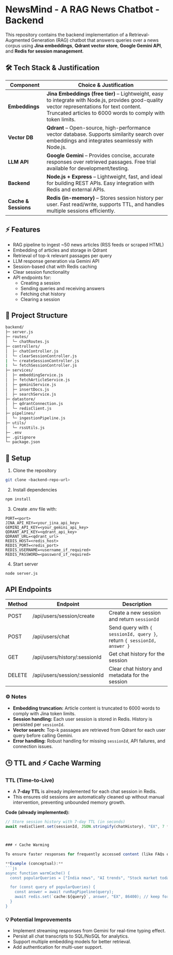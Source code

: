 # NewsMind - A RAG News Chatbot - Backend

This repository contains the backend implementation of a Retrieval-Augmented Generation (RAG) chatbot that answers queries over a news corpus using **Jina embeddings**, **Qdrant vector store**, **Google Gemini API**, and **Redis for session management**.

## 🛠️ Tech Stack & Justification

| Component            | Choice & Justification |
|----------------------|----------------------|
| **Embeddings**       | **Jina Embeddings (free tier)** – Lightweight, easy to integrate with Node.js, provides good-quality vector representations for text content. Truncated articles to 6000 words to comply with token limits. |
| **Vector DB**        | **Qdrant** – Open-source, high-performance vector database. Supports similarity search over embeddings and integrates seamlessly with Node.js. |
| **LLM API**          | **Google Gemini** – Provides concise, accurate responses over retrieved passages. Free trial available for development/testing. |
| **Backend**          | **Node.js + Express** – Lightweight, fast, and ideal for building REST APIs. Easy integration with Redis and external APIs. |
| **Cache & Sessions** | **Redis (in-memory)** – Stores session history per user. Fast read/write, supports TTL, and handles multiple sessions efficiently. |

## ⚡ Features

- RAG pipeline to ingest ~50 news articles (RSS feeds or scraped HTML)
- Embedding of articles and storage in Qdrant
- Retrieval of top-k relevant passages per query
- LLM response generation via Gemini API
- Session-based chat with Redis caching
- Clear session functionality
- API endpoints for:
  - Creating a session
  - Sending queries and receiving answers
  - Fetching chat history
  - Clearing a session

## 📂 Project Structure

```bash
backend/
├─ server.js
├─ routes/
│  └─ chatRoutes.js
├─ controllers/
│  ├─ chatController.js
│  └─ clearSessionController.js
|  └─ createSessionController.js
|  └─ fetchSessionController.js
├─ services/
│  ├─ embeddingService.js
│  ├─ fetchArticleService.js
│  ├─ geminiService.js
│  ├─ insertDocs.js
│  ├─ searchService.js
├─ datastore/
│  ├─ qdrantConnection.js
│  └─ redisClient.js
├─ pipelines/
│  └─ ingestionPipeline.js
├─ utils/
│  └─ rssUtils.js
├─ .env
├─ .gitignore
└─ package.json
```

## 🚀 Setup

1. Clone the repository

```bash
git clone <backend-repo-url>
```

2. Install dependencies

```bash
npm install
```

3. Create .env file with:

```env
PORT=<port>
JINA_API_KEY=<your_jina_api_key>
GEMINI_API_KEY=<your_gemini_api_key>
QDRANT_API_KEY=<qdrant_api_key>
QDRANT_URL=<qdrant_url>
REDIS_HOST=<redis_host>
REDIS_PORT=<redis_port>
REDIS_USERNAME=<username_if_required>
REDIS_PASSWORD=<password_if_required>
```

4. Start server

```bash
node server.js
```

## API Endpoints

| Method | Endpoint                      | Description                                                            |
|--------|-------------------------------|------------------------------------------------------------------------|
| POST   | /api/users/session/create     | Create a new session and return `sessionId`                            |
| POST   | /api/users/chat               | Send query with `{ sessionId, query }`, return `{ sessionId, answer }` |
| GET    | /api/users/history/:sessionId | Get chat history for the session                                       |
| DELETE | /api/users/session/:sessionId | Clear chat history and metadata for the session                        |


### ⚙️ Notes

- **Embedding truncation:** Article content is truncated to 6000 words to comply with Jina token limits.  
- **Session handling:** Each user session is stored in Redis. History is persisted per `sessionId`.  
- **Vector search:** Top-k passages are retrieved from Qdrant for each user query before calling Gemini.  
- **Error handling:** Robust handling for missing `sessionId`, API failures, and connection issues.

## 🕒 TTL and ⚡ Cache Warming

### TTL (Time-to-Live)
- A **7-day TTL** is already implemented for each chat session in Redis.  
- This ensures old sessions are automatically cleaned up without manual intervention, preventing unbounded memory growth.  

**Code (already implemented):**
```js
// Store session history with 7-day TTL (in seconds)
await redisClient.set(sessionId, JSON.stringify(chatHistory), "EX", 7 * 24 * 60 * 60);



### ⚡ Cache Warming

To ensure faster responses for frequently accessed content (like FAQs or trending articles), we can proactively “warm” the cache at startup.

**Example (conceptual):**
```js
async function warmCache() {
  const popularQueries = ["India news", "AI trends", "Stock market today"];

  for (const query of popularQueries) {
    const answer = await runRagPipeline(query); 
    await redis.set(`cache:${query}`, answer, "EX", 86400); // keep for 1 day
  }
}

```

### 💡 Potential Improvements

- Implement streaming responses from Gemini for real-time typing effect.  
- Persist all chat transcripts to SQL/NoSQL for analytics.  
- Support multiple embedding models for better retrieval.  
- Add authentication for multi-user support.

